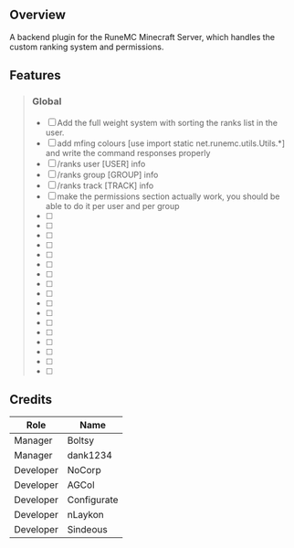 ## Overview
A backend plugin for the RuneMC Minecraft Server, which handles the custom ranking system and permissions.

## Features
> ### Global
> - [ ] Add the full weight system with sorting the ranks list in the user.
> - [ ] add mfing colours [use import static net.runemc.utils.Utils.*] and write the command responses properly
> - [ ] /ranks user [USER] info
> - [ ] /ranks group [GROUP] info
> - [ ] /ranks track [TRACK] info
> - [ ] make the permissions section actually work, you should be able to do it per user and per group
> - [ ]
> - [ ] 
> - [ ] 
> - [ ]
> - [ ] 
> - [ ]
> - [ ] 
> - [ ]
> - [ ] 
> - [ ] 
> - [ ]
> - [ ] 
> - [ ]
> - [ ] 
> - [ ]
> - [ ] 
> - [ ]

## Credits
| Role          | Name            |
|---------------|-----------------|
| Manager       | Boltsy          |
| Manager       | dank1234        |
| Developer     | NoCorp          |
| Developer     | AGCol           |
| Developer     | Configurate     |
| Developer     | nLaykon         |
| Developer     | Sindeous        |